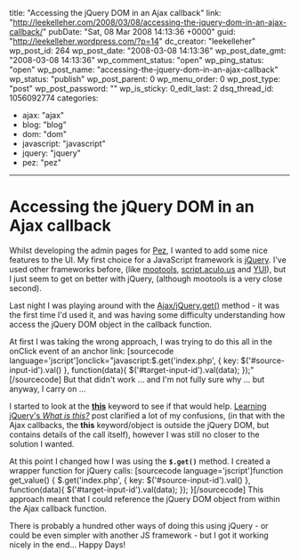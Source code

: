 title: "Accessing the jQuery DOM in an Ajax callback"
link: "http://leekelleher.com/2008/03/08/accessing-the-jquery-dom-in-an-ajax-callback/"
pubDate: "Sat, 08 Mar 2008 14:13:36 +0000"
guid: "http://leekelleher.wordpress.com/?p=14"
dc_creator: "leekelleher"
wp_post_id: 264
wp_post_date: "2008-03-08 14:13:36"
wp_post_date_gmt: "2008-03-08 14:13:36"
wp_comment_status: "open"
wp_ping_status: "open"
wp_post_name: "accessing-the-jquery-dom-in-an-ajax-callback"
wp_status: "publish"
wp_post_parent: 0
wp_menu_order: 0
wp_post_type: "post"
wp_post_password: ""
wp_is_sticky: 0_edit_last: 2
dsq_thread_id: 1056092774
categories:
  - ajax: "ajax"
  - blog: "blog"
  - dom: "dom"
  - javascript: "javascript"
  - jquery: "jquery"
  - pez: "pez"

---

# Accessing the jQuery DOM in an Ajax callback

Whilst developing the admin pages for <a href="http://code.google.com/p/pez/">Pez</a>, I wanted to add some nice features to the UI.  My first choice for a JavaScript framework is <a href="http://jquery.com/">jQuery</a>.  I've used other frameworks before, (like <a href="http://mootools.net/">mootools</a>, <a href="http://script.aculo.us/">script.aculo.us</a> and <a href="http://developer.yahoo.com/yui/">YUI</a>), but I just seem to get on better with jQuery, (although mootools is a very close second).

Last night I was playing around with the <a href="http://docs.jquery.com/Ajax/jQuery.get">Ajax/jQuery.get()</a> method - it was the first time I'd used it, and was having some difficulty understanding how access the jQuery DOM object in the callback function.

At first I was taking the wrong approach, I was trying to do this all in the onClick event of an anchor link:
[sourcecode language='jscript']onclick="javascript:$.get('index.php', { key: $('#source-input-id').val() }, function(data){ $('#target-input-id').val(data); });"[/sourcecode]
But that didn't work ... and I'm not fully sure why ... but anyway, I carry on ...

I started to look at the <a href="http://remysharp.com/2007/04/12/jquerys-this-demystified/"><strong>this</strong></a> keyword to see if that would help. <a href="http://www.learningjquery.com/2007/08/what-is-this">Learning jQuery's <em>What is this?</em></a> post clarified a lot of my confusions, (in that with the Ajax callbacks, the <strong>this</strong> keyword/object is outside the jQuery DOM, but contains details of the call itself), however I was still no closer to the solution I wanted.

At this point I changed how I was using the <code><strong>$.get()</strong></code> method. I created a wrapper function for jQuery calls:
[sourcecode language='jscript']function get_value()
{
    $.get('index.php', { key: $('#source-input-id').val() }, function(data){
        $('#target-input-id').val(data);
    });
}[/sourcecode]
This approach meant that I could reference the jQuery DOM object from within the Ajax callback function.

There is probably a hundred other ways of doing this using jQuery - or could be even simpler with another JS framework - but I got it working nicely in the end... Happy Days!